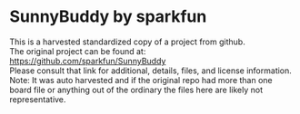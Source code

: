 
# SunnyBuddy by sparkfun  
This is a harvested standardized copy of a project from github.  
The original project can be found at:  
https://github.com/sparkfun/SunnyBuddy  
Please consult that link for additional, details, files, and license information.  
Note: It was auto harvested and if the original repo had more than one board file or anything out of the ordinary the files here are likely not representative.  
    